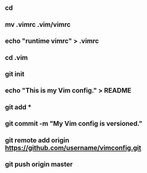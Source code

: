 ## cd

## mv .vimrc .vim/vimrc

## echo "runtime vimrc" > .vimrc

## cd .vim

## git init

## echo "This is my Vim config." > README

## git add \*

## git commit -m "My Vim config is versioned."

## git remote add origin https://github.com/username/vimconfig.git

## git push origin master
